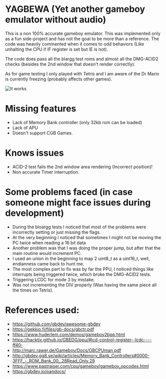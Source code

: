 # YAGBEWA (Yet another gameboy emulator without audio)

This is a non 100% accurate gameboy emulator.
This was implemented only as a fun side-project and has not the goal to be more than a reference.
The code was heavily commented when it comes to odd behaviors (Like unhalting the CPU if IF register is set but IE is not).

The code does pass all the blargg test roms and almost all the DMG-ACID2 checks (besides the 2nd window that doesn't render correctly).

As for game testing I only played with Tetris and I am aware of the Dr Mario is currently freezing (probably affects other games).

![It works](https://github.com/AlexPeixoto/GBEmulator/blob/master/ItWorks.png)

# Missing features
 - Lack of Memory Bank controller (only 32kb rom can be loaded)
 - Lack of APU
 - Doesn't support CGB Games.

# Knows issues
 - ACID-2 test fails the 2nd window area rendering (Incorrect position)!
 - Non accurate Timer interruption.

# Some problems faced (in case someone might face issues during development)
 - During the bloargg tests I noticed that most of the problems were incorrectly setting or just missing the flags.
 - At the very beginning I noticed that sometimes I might not be moving the PC twice when reading a 16 bit data 
 - Another problem was that I was doing the proper jump, but after that the main routine would increment PC.
 - I used an union in the beginning to map 2 uint8_t as a uint16_t, well, endianness came back to hunt me.
 - The most complex part to fix was by far the PPU, I noticed things like interrupts being triggered twice, which broke the DMG-ACID2 tests.
 - Triggering LCDC for mode 3 by mistake.
 - Was not incrementing the DIV properly (Was having the same piece all the times on Tetris).

# References used:

- https://github.com/gbdev/awesome-gbdev
- https://gekkio.fi/files/gb-docs/gbctr.pdf
- https://www.huderlem.com/demos/gameboy2bpp.html
- https://hacktix.github.io/GBEDG/ppu/#lcd-control-register--lcdc----ff40-
- http://marc.rawer.de/Gameboy/Docs/GBCPUman.pdf
- http://gbdev.gg8.se/wiki/articles/Memory_Bank_Controllers#0000-3FFF_-_ROM_Bank_00_.28Read_Only.29
- https://www.pastraiser.com/cpu/gameboy/gameboy_opcodes.html
- https://gbdev.io/pandocs/